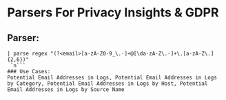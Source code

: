 # Parsers For Privacy Insights & GDPR

## Parser:
```
| parse regex "(?<email>[a-zA-Z0-9_\.-]+@[\da-zA-Z\.-]+\.[a-zA-Z\.]{2,6})"
 `n```
### Use Cases:
Potential Email Addresses in Logs, Potential Email Addresses in Logs by Category, Potential Email Addresses in Logs by Host, Potential Email Addresses in Logs by Source Name


